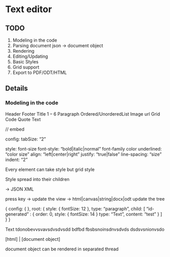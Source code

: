 # Text editor

## TODO
1. Modeling in the code
2. Parsing document json → document object
3. Rendering
4. Editing/Updating
5. Basic Styles
6. Grid support
7. Export to PDF/ODT/HTML

## Details

### Modeling in the code
Header
Footer
Title 1 – 6
Paragraph
Ordered/UnorderedList
Image url
Grid
Code
Quote
Text

// embed

config:
tabSize: “2”

style:
font-size
font-style: “bold|italic|normal”
font-family
color
underlined: “color size”
align: “left|center|right”
justify: “true|false”
line-spacing: “size”
indent: “2”

Every element can take style but grid
	style

Style spread into their children

→
JSON
XML

press key →
	update the view → html|canvas|string|docx|odt
	update the tree













{
	config: {
	},
	root: {
		style: {
			fontSize: 12
		},
		type: “paragraph”,
		child: [
			“id-generated” : {
				order: 0,
				style: {
					fontSize: 14
				}
				type: “Text”,
				content: “test”
			}
		]
	}
}

Text tdonobevvsvavsdvsdvsdd bdfbd fbsbsnoinsdnvsdvds dsdsvsnionvsdo


[html] | [document object]

document object can be rendered in separated thread


